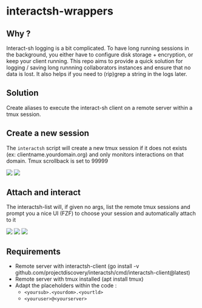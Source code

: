 # interactsh-wrappers

## Why ?

Interact-sh logging is a bit complicated. To have long running sessions in the background, you either have to configure disk storage + encryption, or keep your client running. 
This repo aims to provide a quick solution for logging / saving long runnning collaborators instances and ensure that no data is lost. It also helps if you need to (rip)grep a string in the logs later.

## Solution 

Create aliases to execute the interact-sh client on a remote server within a tmux session. 

## Create a new session

The `interactsh` script will create a new tmux session if it does not exists (ex: clientname.yourdomain.org) and only monitors interactions on that domain. 
Tmux scrollback is set to 99999

![](https://github.com/doomerhunter/interactsh-wrappers/blob/main/img/doc-launch.png)
![](https://github.com/doomerhunter/interactsh-wrappers/blob/main/img/doc-tmux.png)

## Attach and interact

The interactsh-list will, if given no args, list the remote tmux sessions and prompt you a nice UI (FZF) to choose your session and automatically attach to it

![](https://github.com/doomerhunter/interactsh-wrappers/blob/main/img/fzf.png)
![](https://github.com/doomerhunter/interactsh-wrappers/blob/main/img/fzf2.png)
![](https://github.com/doomerhunter/interactsh-wrappers/blob/main/img/tlist.png)

## Requirements 

- Remote server with interactsh-client (go install -v github.com/projectdiscovery/interactsh/cmd/interactsh-client@latest)
- Remote server with tmux installed (apt install tmux)
- Adapt the placeholders within the code :
    - `<yoursub>.<yourdom>.<yourtld>`
    - `<youruser>@<yourserver>`
